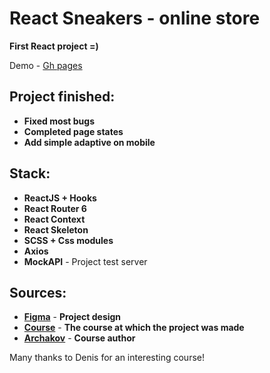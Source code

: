 # React Sneakers - online store

**First React project =)**

Demo - [Gh pages](https://the73756.github.io/react-sneakers/)

## Project finished: 

- **Fixed most bugs**
- **Сompleted page states**
- **Add simple adaptive on mobile**

## Stack:

- **ReactJS + Hooks**
- **React Router 6**
- **React Context**
- **React Skeleton**
- **SCSS + Css modules**
- **Axios**
- **MockAPI** - Project test server

## Sources:

- [**Figma**](https://www.figma.com/file/fw0toTyXMwM1y4WIe0YFrJ/React-Projects?node-id=0%3A1) - **Project design**
- [**Course**](https://www.youtube.com/watch?v=ptiom4YWqoE&list=PL0FGkDGJQjJEos_0yVkbKjsQ9zGVy3dG7&ab_channel=ArchakovBlog) - **The course at which the project was made**
- [**Archakov**](https://www.youtube.com/c/ArchakovBlog) - **Course author**

Many thanks to Denis for an interesting course!
